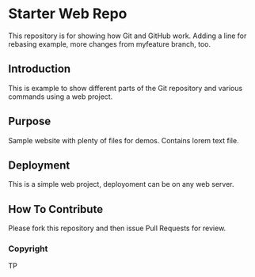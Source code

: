 # Starter Web Repo

This repository is for showing how Git and GitHub work.
Adding a line for rebasing example, 
more changes from myfeature branch, too.

## Introduction

This is example to show different parts
of the Git repository and various commands using a web project.

## Purpose

Sample website with plenty of files for demos.  Contains
lorem text file.

## Deployment

This is a simple web project, deployoment can be on any web server.

## How To Contribute

Please fork this repository and then issue Pull Requests for review.

### Copyright
TP
